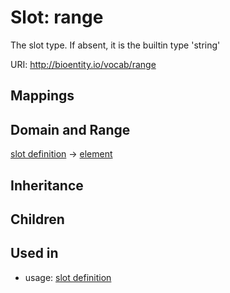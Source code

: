 # Slot: range


The slot type.  If absent, it is the builtin type 'string'

URI: http://bioentity.io/vocab/range
## Mappings

## Domain and Range

[slot definition](SlotDefinition.md) -> [element](Element.md)
## Inheritance

## Children

## Used in

 *  usage: [slot definition](SlotDefinition.md)
